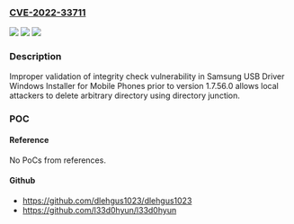 ### [CVE-2022-33711](https://cve.mitre.org/cgi-bin/cvename.cgi?name=CVE-2022-33711)
![](https://img.shields.io/static/v1?label=Product&message=Samsung%20USB%20Driver%20Windows%20Installer%20for%20Mobile%20Phones&color=blue)
![](https://img.shields.io/static/v1?label=Version&message=%3C%201.7.56.0%20&color=brighgreen)
![](https://img.shields.io/static/v1?label=Vulnerability&message=CWE-354%20Improper%20Validation%20of%20Integrity%20Check%20Value&color=brighgreen)

### Description

Improper validation of integrity check vulnerability in Samsung USB Driver Windows Installer for Mobile Phones prior to version 1.7.56.0 allows local attackers to delete arbitrary directory using directory junction.

### POC

#### Reference
No PoCs from references.

#### Github
- https://github.com/dlehgus1023/dlehgus1023
- https://github.com/l33d0hyun/l33d0hyun

